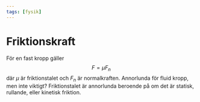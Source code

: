 ```yaml
---
tags: [fysik]
---
```

# Friktionskraft
För en fast kropp gäller
$$ F = \mu F_n$$
där $\mu$ är friktionstalet och $F_n$ är normalkraften. Annorlunda för fluid kropp, men inte viktigt? Friktionstalet är annorlunda beroende på om det är statisk, rullande, eller kinetisk friktion.